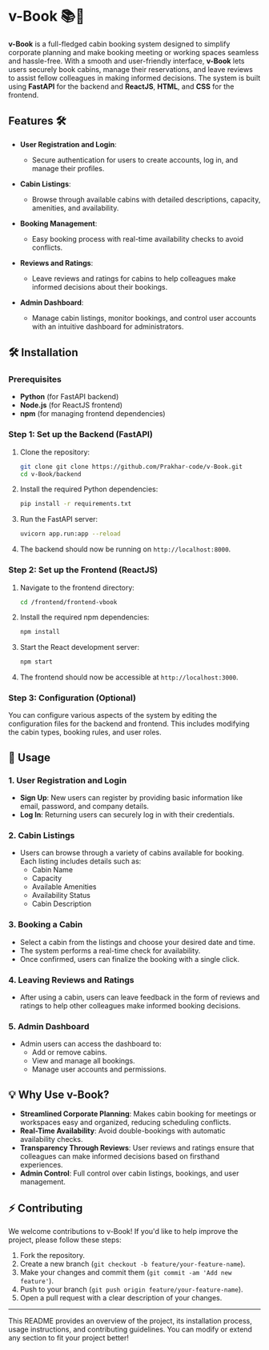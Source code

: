 
# v-Book 📚🏢

**v-Book** is a full-fledged cabin booking system designed to simplify corporate planning and make booking meeting or working spaces seamless and hassle-free. With a smooth and user-friendly interface, **v-Book** lets users securely book cabins, manage their reservations, and leave reviews to assist fellow colleagues in making informed decisions. The system is built using **FastAPI** for the backend and **ReactJS**, **HTML**, and **CSS** for the frontend.

## Features 🛠️

- **User Registration and Login**: 
  - Secure authentication for users to create accounts, log in, and manage their profiles.
  
- **Cabin Listings**: 
  - Browse through available cabins with detailed descriptions, capacity, amenities, and availability.
  
- **Booking Management**: 
  - Easy booking process with real-time availability checks to avoid conflicts.

- **Reviews and Ratings**: 
  - Leave reviews and ratings for cabins to help colleagues make informed decisions about their bookings.

- **Admin Dashboard**: 
  - Manage cabin listings, monitor bookings, and control user accounts with an intuitive dashboard for administrators.

## 🛠️ Installation

### Prerequisites

- **Python** (for FastAPI backend)
- **Node.js** (for ReactJS frontend)
- **npm** (for managing frontend dependencies)

### Step 1: Set up the Backend (FastAPI)

1. Clone the repository:

   ```bash
   git clone git clone https://github.com/Prakhar-code/v-Book.git
   cd v-Book/backend
   ```

2. Install the required Python dependencies:

   ```bash
   pip install -r requirements.txt
   ```

3. Run the FastAPI server:

   ```bash
   uvicorn app.run:app --reload
   ```

4. The backend should now be running on `http://localhost:8000`.

### Step 2: Set up the Frontend (ReactJS)

1. Navigate to the frontend directory:

   ```bash
   cd /frontend/frontend-vbook
   ```

2. Install the required npm dependencies:

   ```bash
   npm install
   ```

3. Start the React development server:

   ```bash
   npm start
   ```

4. The frontend should now be accessible at `http://localhost:3000`.

### Step 3: Configuration (Optional)

You can configure various aspects of the system by editing the configuration files for the backend and frontend. This includes modifying the cabin types, booking rules, and user roles.

## 📝 Usage

### 1. **User Registration and Login**
   - **Sign Up**: New users can register by providing basic information like email, password, and company details.
   - **Log In**: Returning users can securely log in with their credentials.

### 2. **Cabin Listings**
   - Users can browse through a variety of cabins available for booking. Each listing includes details such as:
     - Cabin Name
     - Capacity
     - Available Amenities
     - Availability Status
     - Cabin Description

### 3. **Booking a Cabin**
   - Select a cabin from the listings and choose your desired date and time.
   - The system performs a real-time check for availability.
   - Once confirmed, users can finalize the booking with a single click.

### 4. **Leaving Reviews and Ratings**
   - After using a cabin, users can leave feedback in the form of reviews and ratings to help other colleagues make informed booking decisions.

### 5. **Admin Dashboard**
   - Admin users can access the dashboard to:
     - Add or remove cabins.
     - View and manage all bookings.
     - Manage user accounts and permissions.

## 💡 Why Use v-Book?

- **Streamlined Corporate Planning**: Makes cabin booking for meetings or workspaces easy and organized, reducing scheduling conflicts.
- **Real-Time Availability**: Avoid double-bookings with automatic availability checks.
- **Transparency Through Reviews**: User reviews and ratings ensure that colleagues can make informed decisions based on firsthand experiences.
- **Admin Control**: Full control over cabin listings, bookings, and user management.

## ⚡ Contributing

We welcome contributions to v-Book! If you'd like to help improve the project, please follow these steps:

1. Fork the repository.
2. Create a new branch (`git checkout -b feature/your-feature-name`).
3. Make your changes and commit them (`git commit -am 'Add new feature'`).
4. Push to your branch (`git push origin feature/your-feature-name`).
5. Open a pull request with a clear description of your changes.


---

This README provides an overview of the project, its installation process, usage instructions, and contributing guidelines. You can modify or extend any section to fit your project better!
